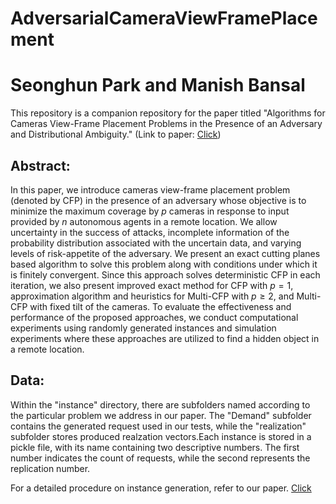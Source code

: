 # AdversarialCameraViewFramePlacement

# Seonghun Park and Manish Bansal
This repository is a companion repository for the paper titled "Algorithms for Cameras View-Frame Placement Problems in the Presence of an Adversary and Distributional Ambiguity." (Link to paper: [Click](https://optimization-online.org/wp-content/uploads/2023/04/ParkBansal-ArXiv-4-10-2023.pdf))

## Abstract:

In this paper, we introduce cameras view-frame placement problem (denoted by CFP) in the presence of an adversary whose objective is to minimize the maximum coverage by $p$ cameras in response to input provided by $n$ autonomous agents in a remote location. We allow uncertainty in the success of attacks, incomplete information of the probability distribution associated with the uncertain data, and varying levels of risk-appetite of the adversary. We present an exact cutting planes based algorithm to solve this problem along with conditions under which it is finitely convergent. Since this approach solves deterministic CFP in each iteration, we also present improved exact method for CFP with $p=1$, approximation algorithm and heuristics for Multi-CFP with $p\geq 2$, and Multi-CFP with fixed tilt of the cameras. To evaluate the effectiveness and performance of the proposed approaches, we conduct computational experiments using randomly generated instances and simulation experiments where these approaches are utilized to find a hidden object in a remote location.

## Data:

Within the "instance" directory, there are subfolders named according to the particular problem we address in our paper. The "Demand" subfolder contains the generated request used in our tests, while the "realization" subfolder stores produced realzation vectors.Each instance is stored in a pickle file, with its name containing two descriptive numbers. The first number indicates the count of requests, while the second represents the replication number. 

For a detailed procedure on instance generation, refer to our paper. [Click](https://optimization-online.org/wp-content/uploads/2023/04/ParkBansal-ArXiv-4-10-2023.pdf)
